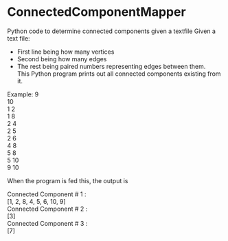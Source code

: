 # ConnectedComponentMapper
Python code to determine connected components given a textfile
Given a text file: 
 - First line being how many vertices
 - Second being how many edges
 - The rest being paired numbers representing edges between them.  
This Python program prints out all connected components existing from it.

Example:
9  
10  
1 2  
1 8  
2 4  
2 5  
2 6  
4 8  
5 8  
5 10  
9 10  

When the program is fed this, the output is  

Connected Component # 1 :   
 [1, 2, 8, 4, 5, 6, 10, 9]  
Connected Component # 2 :   
 [3]  
Connected Component # 3 :   
 [7]  
 
 
